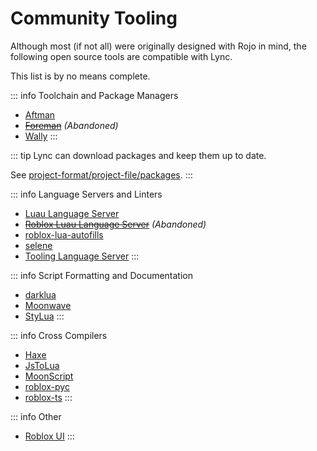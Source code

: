 # Community Tooling
Although most (if not all) were originally designed with Rojo in mind, the following open source tools are compatible with Lync.

This list is by no means complete.

::: info Toolchain and Package Managers
- [Aftman](https://github.com/LPGhatguy/aftman)
- [~~Foreman~~](https://github.com/Roblox/foreman) *(Abandoned)*
- [Wally](https://wally.run/)
:::

::: tip
Lync can download packages and keep them up to date.

See [project-format/project-file/packages](/lync/project-format/project-file/packages).
:::

::: info Language Servers and Linters
- [Luau Language Server](https://github.com/JohnnyMorganz/luau-lsp)
- [~~Roblox Luau Language Server~~](https://github.com/NightrainsRbx/RobloxLsp) *(Abandoned)*
- [roblox-lua-autofills](https://github.com/Kampfkarren/roblox-lua-autofills)
- [selene](https://kampfkarren.github.io/selene/)
- [Tooling Language Server](https://github.com/filiptibell/tooling-language-server)
:::

::: info Script Formatting and Documentation
- [darklua](https://darklua.com/)
- [Moonwave](https://eryn.io/moonwave/)
- [StyLua](https://github.com/JohnnyMorganz/StyLua)
:::

::: info Cross Compilers
- [Haxe](https://haxe.org/)
- [JsToLua](https://github.com/Roblox/js-to-lua)
- [MoonScript](https://moonscript.org/)
- [roblox-pyc](https://robloxpyc.gitbook.io/roblox-pyc/)
- [roblox-ts](https://roblox-ts.com/)
:::

::: info Other
- [Roblox UI](https://github.com/filiptibell/roblox-ui)
:::
